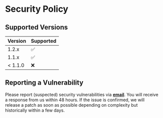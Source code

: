 # Security Policy

## Supported Versions

| Version | Supported          |
| ------- | ------------------ |
| 1.2.x   | :white_check_mark: |
| 1.1.x   | :white_check_mark: |
| < 1.1.0   | :x:              |

## Reporting a Vulnerability

Please report (suspected) security vulnerabilities via **[email](mailto:oliver.mrakovics@gmail.com)**. You will receive a response from us within 48 hours. If the issue is confirmed, we will release a patch as soon as possible depending on complexity but historically within a few days.
